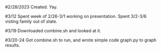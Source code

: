 #2/28/2023
Created. Yay.

#3/12
Spent week of 2/26-3/1 working on presentation. Spent 3/2-3/6 visting family out of state.

#3/19
Downloaded combine.sh and looked at it.

#3/20-24
Got combine.sh to run, and wrote simple code graph.py to graph results.
